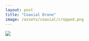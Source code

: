 ```yaml
---
layout: post
title: "Coaxial Drone"
image: /assets/coaxial/cropped.png
---
```


![](/assets/coaxial/in_flight.png)



